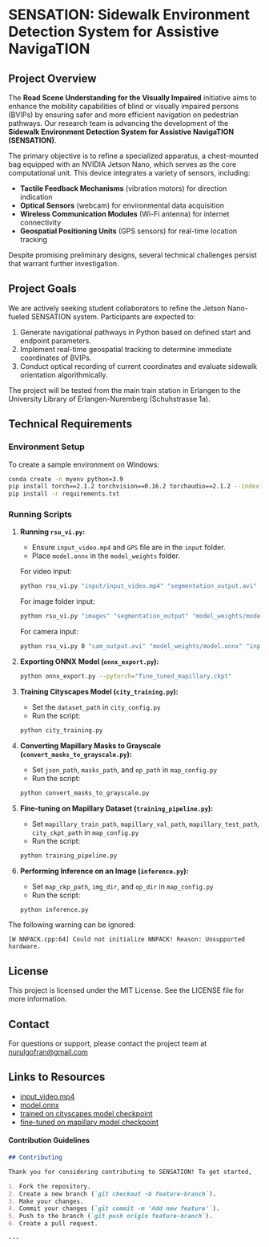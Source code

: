 
# SENSATION: Sidewalk Environment Detection System for Assistive NavigaTION

## Project Overview

The **Road Scene Understanding for the Visually Impaired** initiative aims to enhance the mobility capabilities of blind or visually impaired persons (BVIPs) by ensuring safer and more efficient navigation on pedestrian pathways. Our research team is advancing the development of the **Sidewalk Environment Detection System for Assistive NavigaTION (SENSATION)**.

The primary objective is to refine a specialized apparatus, a chest-mounted bag equipped with an NVIDIA Jetson Nano, which serves as the core computational unit. This device integrates a variety of sensors, including:
- **Tactile Feedback Mechanisms** (vibration motors) for direction indication
- **Optical Sensors** (webcam) for environmental data acquisition
- **Wireless Communication Modules** (Wi-Fi antenna) for internet connectivity
- **Geospatial Positioning Units** (GPS sensors) for real-time location tracking

Despite promising preliminary designs, several technical challenges persist that warrant further investigation.

## Project Goals

We are actively seeking student collaborators to refine the Jetson Nano-fueled SENSATION system. Participants are expected to:
1. Generate navigational pathways in Python based on defined start and endpoint parameters.
2. Implement real-time geospatial tracking to determine immediate coordinates of BVIPs.
3. Conduct optical recording of current coordinates and evaluate sidewalk orientation algorithmically.

The project will be tested from the main train station in Erlangen to the University Library of Erlangen-Nuremberg (Schuhstrasse 1a).

## Technical Requirements

### Environment Setup

To create a sample environment on Windows:

```bash
conda create -n myenv python=3.9
pip install torch==2.1.2 torchvision==0.16.2 torchaudio==2.1.2 --index-url https://download.pytorch.org/whl/cu121
pip install -r requirements.txt
```

### Running Scripts

1. **Running `rsu_vi.py`:**
   - Ensure `input_video.mp4` and `GPS` file are in the `input` folder.
   - Place `model.onnx` in the `model_weights` folder.

   For video input:
   ```bash
   python rsu_vi.py "input/input_video.mp4" "segmentation_output.avi" "model_weights/model.onnx" "input/new.gpx" --headless
   ```

   For image folder input:
   ```bash
   python rsu_vi.py "images" "segmentation_output" "model_weights/model.onnx" "input/new.gpx"
   ```

   For camera input:
   ```bash
   python rsu_vi.py 0 "cam_output.avi" "model_weights/model.onnx" "input/new.gpx"
   ```

2. **Exporting ONNX Model (`onnx_export.py`):**
   ```bash
   python onnx_export.py --pytorch="fine_tuned_mapillary.ckpt"
   ```

3. **Training Cityscapes Model (`city_training.py`):**
   - Set the `dataset_path` in `city_config.py`
   - Run the script:
   ```bash
   python city_training.py
   ```

4. **Converting Mapillary Masks to Grayscale (`convert_masks_to_grayscale.py`):**
   - Set `json_path`, `masks_path`, and `op_path` in `map_config.py`
   - Run the script:
   ```bash
   python convert_masks_to_grayscale.py
   ```

5. **Fine-tuning on Mapillary Dataset (`training_pipeline.py`):**
   - Set `mapillary_train_path`, `mapillary_val_path`, `mapillary_test_path`, `city_ckpt_path` in `map_config.py`
   - Run the script:
   ```bash
   python training_pipeline.py
   ```

6. **Performing Inference on an Image (`inference.py`):**
   - Set `map_ckp_path`, `img_dir`, and `op_dir` in `map_config.py`
   - Run the script:
   ```bash
   python inference.py
   ```

The following warning can be ignored:
```
[W NNPACK.cpp:64] Could not initialize NNPACK! Reason: Unsupported hardware.
```

## License

This project is licensed under the MIT License. See the LICENSE file for more information.

## Contact

For questions or support, please contact the project team at nurulgofran@gmail.com

## Links to Resources

- [input_video.mp4](https://faubox.rrze.uni-erlangen.de/getlink/fi4SkMw7qgsHNDEmYtSQR5/input_video.mp4)
- [model.onnx](https://faubox.rrze.uni-erlangen.de/getlink/fiQHYEVH7FSYSk9pfskf8o/model.onnx)
- [trained on cityscapes model checkpoint](https://faubox.rrze.uni-erlangen.de/getlink/fiQxx8EmbRenukfSUVyJpY/trained_on_cityscapes.ckpt)
- [fine-tuned on mapillary model checkpoint](https://faubox.rrze.uni-erlangen.de/getlink/fiVwCRYbMxHR2ZnoxcNnXb/fine_tuned_mapillary.ckpt)

#### Contribution Guidelines

```markdown
## Contributing

Thank you for considering contributing to SENSATION! To get started,

1. Fork the repository.
2. Create a new branch (`git checkout -b feature-branch`).
3. Make your changes.
4. Commit your changes (`git commit -m 'Add new feature'`).
5. Push to the branch (`git push origin feature-branch`).
6. Create a pull request.

---
